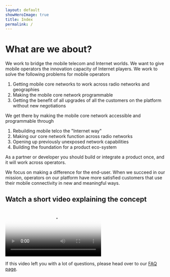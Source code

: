 ```yaml
---
layout: default
showHeroImage: true
title: Index
permalink: /
---
```


# What are we about?

We work to bridge the mobile telecom and Internet worlds. We want to give mobile operators the innovation capacity of Internet players. We work to solve the following problems for mobile operators
1. Getting mobile core networks to work across radio networks and geographies
2. Making the mobile core network programmable
3. Getting the benefit of all upgrades of all the customers on the platform without new negotiations

We get there by making the mobile core network accessible and programmable through 
1. Rebuilding mobile telco the "Internet way" 
2. Making our core network function across radio networks
3. Opening up previously unexposed network capabilities
4. Building the foundation for a product eco-system

As a partner or developer you should build or integrate a product once, and it will work across operators.

We focus on making a difference for the end-user. When we succeed in our mission, operators on our platform have more satisfied customers that use their mobile connectivity in new and meaningful ways. 

## Watch a short video explaining the concept
<div class="video-border">
    <video controls poster="/img/video-poster.jpg">
    <source src="/video/promo.mp4" type="video/mp4">
        Your browser does not support HTML5 video players.
    </video>
</div>

If this video left you with a lot of questions, please head over to our [FAQ page](/faq).

